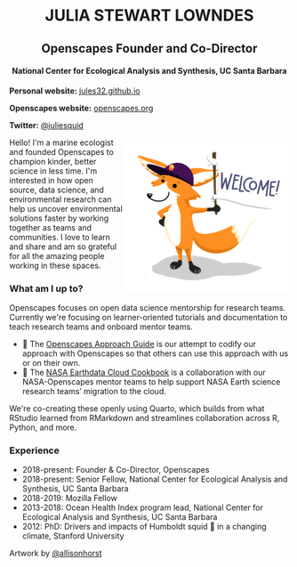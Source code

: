 
<h1 align="center"> JULIA STEWART LOWNDES </h1>

<h2 align="center"> Openscapes Founder and Co-Director</h2>
<h4 align="center"> National Center for Ecological Analysis and Synthesis, UC Santa Barbara </h4>

  
**Personal website:** [jules32.github.io](https://jules32.github.io)

**Openscapes website:** [openscapes.org](https://openscapes.org)

**Twitter:** [@juliesquid](https://twitter.com/juliesquid)

<img align="right" src="https://github.com/jules32/jules32/blob/main/openscapes-welcome-fox.png" width="300">  

Hello! I'm a marine ecologist and founded Openscapes to champion kinder, better science in less time. I'm interested in how open source, data science, and environmental research can help us uncover environmental solutions faster by working together as teams and communities. I love to learn and share and am so grateful for all the amazing people working in these spaces.


### What am I up to? 

Openscapes focuses on open data science mentorship for research teams. Currently we're focusing on learner-oriented tutorials and documentation to teach research teams and onboard mentor teams. 

- 🌄 The [Openscapes Approach Guide](https://openscapes.github.io/approach-guide) is our attempt to codify our approach with Openscapes so that others can use this approach with us or on their own. 
- 🚀 The [NASA Earthdata Cloud Cookbook](https://nasa-openscapes.github.io/earthdata-cloud-cookbook) is a collaboration with our NASA-Openscapes mentor teams to help support NASA Earth science research teams’ migration to the cloud.

We're co-creating these openly using Quarto, which builds from what RStudio learned from RMarkdown and streamlines collaboration across R, Python, and more.

### Experience

- 2018-present: Founder & Co-Director, Openscapes 
- 2018-present: Senior Fellow, National Center for Ecological Analysis and Synthesis, UC Santa Barbara
- 2018-2019: Mozilla Fellow
- 2013-2018: Ocean Health Index program lead, National Center for Ecological Analysis and Synthesis, UC Santa Barbara
- 2012: PhD: Drivers and impacts of Humboldt squid 🦑 in a changing climate, Stanford University

Artwork by [@allisonhorst](https://github.com/allisonhorst)
